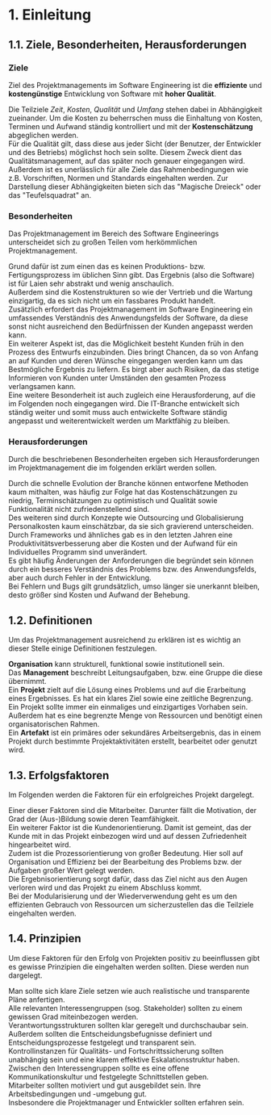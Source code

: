 # 1. Einleitung
## 1.1. Ziele, Besonderheiten, Herausforderungen
### Ziele
Ziel des Projektmanagements im Software Engineering ist die **effiziente** und **kostengünstige** Entwicklung von Software mit **hoher Qualität**.

Die Teilziele *Zeit*, *Kosten*, *Qualität* und *Umfang* stehen dabei in Abhängigkeit zueinander. 
Um die Kosten zu beherrschen muss die Einhaltung von Kosten, Terminen und Aufwand ständig kontrolliert und mit der **Kostenschätzung** abgeglichen werden.\
Für die Qualität gilt, dass diese aus jeder Sicht (der Benutzer, der Entwickler und des Betriebs) möglichst hoch sein sollte.
Diesem Zweck dient das Qualitätsmanagement, auf das später noch genauer eingegangen wird.\
Außerdem ist es unerlässlich für alle Ziele das Rahmenbedingungen wie z.B. Vorschriften, Normen und Standards eingehalten werden.
Zur Darstellung dieser Abhängigkeiten bieten sich das "Magische Dreieck" oder das "Teufelsquadrat" an.
### Besonderheiten
Das Projektmanagement im Bereich des Software Engineerings unterscheidet sich zu großen Teilen vom herkömmlichen Projektmanagement.

Grund dafür ist zum einen das es keinen Produktions- bzw. Fertigungsprozess im üblichen Sinn gibt.
Das Ergebnis (also die Software) ist für Laien sehr abstrakt und wenig anschaulich.\
Außerdem sind die Kostenstrukturen so wie der Vertrieb und die Wartung einzigartig, da es sich nicht um ein fassbares Produkt handelt.\
Zusätzlich erfordert das Projektmanagement im Software Engineering ein umfassendes Verständnis des Anwendungsfelds der Software,
da diese sonst nicht ausreichend den Bedürfnissen der Kunden angepasst werden kann.\
Ein weiterer Aspekt ist, das die Möglichkeit besteht Kunden früh in den Prozess des Entwurfs einzubinden.
Dies bringt Chancen, da so von Anfang an auf Kunden und deren Wünsche eingegangen werden kann um das Bestmögliche Ergebnis zu liefern.
Es birgt aber auch Risiken, da das stetige Informieren von Kunden unter Umständen den gesamten Prozess verlangsamen kann.\
Eine weitere Besonderheit ist auch zugleich eine Herausforderung, auf die im Folgenden noch eingegangen wird.
Die IT-Branche entwickelt sich ständig weiter und somit muss auch entwickelte Software ständig angepasst und weiterentwickelt werden um Marktfähig zu bleiben.
### Herausforderungen
Durch die beschriebenen Besonderheiten ergeben sich Herausforderungen im Projektmanagement die im folgenden erklärt werden sollen.

Durch die schnelle Evolution der Branche können entworfene Methoden kaum mithalten,
was häufig zur Folge hat das Kostenschätzungen zu niedrig, Terminschätzungen zu optimistisch und Qualität sowie Funktionalität nicht zufriedenstellend sind.\
Des weiteren sind durch Konzepte wie Outsourcing und Globalisierung Personalkosten kaum einschätzbar, da sie sich gravierend unterscheiden.\
Durch Frameworks und ähnliches gab es in den letzten Jahren eine Produktivitätsverbesserung
aber die Kosten und der Aufwand für ein Individuelles Programm sind unverändert.\
Es gibt häufig Änderungen der Anforderungen die begründet sein können durch ein besseres Verständnis des Problems bzw. des Anwendungsfelds,
aber auch durch Fehler in der Entwicklung.\
Bei Fehlern und Bugs gilt grundsätzlich, umso länger sie unerkannt bleiben, desto größer sind Kosten und Aufwand der Behebung.
## 1.2. Definitionen
Um das Projektmanagement ausreichend zu erklären ist es wichtig an dieser Stelle einige Definitionen festzulegen.

**Organisation** kann strukturell, funktional sowie institutionell sein.\
Das **Management** beschreibt Leitungsaufgaben, bzw. eine Gruppe die diese übernimmt.\
Ein **Projekt** zielt auf die Lösung eines Problems und auf die Erarbeitung eines Ergebnisses. Es hat ein klares Ziel sowie eine zeitliche Begrenzung.
Ein Projekt sollte immer ein einmaliges und einzigartiges Vorhaben sein.
Außerdem hat es eine begrenzte Menge von Ressourcen und benötigt einen organisatorischen Rahmen.\
Ein **Artefakt** ist ein primäres oder sekundäres Arbeitsergebnis,
das in einem Projekt durch bestimmte Projektaktivitäten erstellt, bearbeitet oder genutzt wird.
## 1.3. Erfolgsfaktoren
Im Folgenden werden die Faktoren für ein erfolgreiches Projekt dargelegt.

Einer dieser Faktoren sind die Mitarbeiter. Darunter fällt die Motivation, der Grad der (Aus-)Bildung sowie deren Teamfähigkeit.\
Ein weiterer Faktor ist die Kundenorientierung.
Damit ist gemeint, das der Kunde mit in das Projekt einbezogen wird und auf dessen Zufriedenheit hingearbeitet wird.\
Zudem ist die Prozessorientierung von großer Bedeutung.
Hier soll auf Organisation und Effizienz bei der Bearbeitung des Problems bzw. der Aufgaben großer Wert gelegt werden.\
Die Ergebnisorientierung sorgt dafür, dass das Ziel nicht aus den Augen verloren wird und das Projekt zu einem Abschluss kommt.\
Bei der Modularisierung und der Wiederverwendung geht es um den effizienten Gebrauch von Ressourcen um sicherzustellen das die Teilziele eingehalten werden.
## 1.4. Prinzipien
Um diese Faktoren für den Erfolg von Projekten positiv zu beeinflussen gibt es gewisse Prinzipien die eingehalten werden sollten. Diese werden nun dargelegt.

Man sollte sich klare Ziele setzen wie auch realistische und transparente Pläne anfertigen.\
Alle relevanten Interessengruppen (sog. Stakeholder) sollten zu einem gewissen Grad miteinbezogen werden.\
Verantwortungsstrukturen sollten klar geregelt und durchschaubar sein.
Außerdem sollten die Entscheidungsbefugnisse definiert und Entscheidungsprozesse festgelegt und transparent sein.\
Kontrollinstanzen für Qualitäts- und Fortschrittssicherung sollten unabhängig sein und eine klarem effektive Eskalationsstruktur haben.\
Zwischen den Interessengruppen sollte es eine offene Kommunikationskultur und festgelegte Schnittstellen geben.\
Mitarbeiter sollten motiviert und gut ausgebildet sein. Ihre Arbeitsbedingungen und -umgebung gut.\
Insbesondere die Projektmanager und Entwickler sollten erfahren sein.